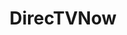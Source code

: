 ---
title: DirecTVNow
crosslinks:
- dtvn_accountmarket
- cordcutters
- Vue
- DirecTV
- appletv
- ATT
- nfl
- technology
- amazonecho
- ProtonVPN
- BestOfStreamingVideo
- FrenchWestIndies
---